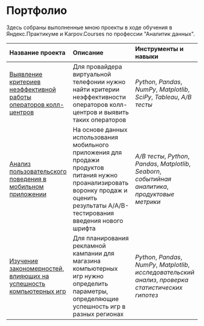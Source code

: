 # Портфолио

Здесь собраны выполненные мною проекты в ходе обучения в Яндекс.Практикуме и Karpov.Courses по профессии "Аналитик данных".

| Название проекта | Описание | Инструменты и навыки | 
| :---------------------- | :---------------------- | :---------------------- |
| [Выявление критериев неэффективной работы операторов колл-центров](https://github.com/AlenaMuraveva/Portfolio/tree/main/telecom) | Для провайдера виртуальной телефонии нужно найти критерии неэффективности операторов колл-центров и выявить таких операторов| *Python*, *Pandas*, *NumPy*, *Matplotlib*, *SciPy*, *Tableau*, *A/B тесты* |
| [Анализ пользовательского поведения в мобильном приложении](https://github.com/AlenaMuraveva/Portfolio/tree/main/new_typeface) | На основе данных использования мобильного приложения для продажи продуктов питания нужно проанализировать воронку продаж и оценить результаты A/A/B-тестирования введения нового шрифта | *A/B тесты*, *Python*, *Pandas*, *Matplotlib*, *Seaborn*, *событийная аналитика*, *продуктовые метрики* |
| [Изучение закономерностей, влияющих на успешность компьютерных игр](https://github.com/AlenaMuraveva/Portfolio/tree/main/comp_games) | Для планирования рекламной кампании для магазина компьютерных игр нужно определить параметры, определяющие успешность игр в разных регионах | *Python*, *Pandas*, *NumPy*, *Matplotlib*, *исследовательский анализ*, *проверка статистических гипотез* |
